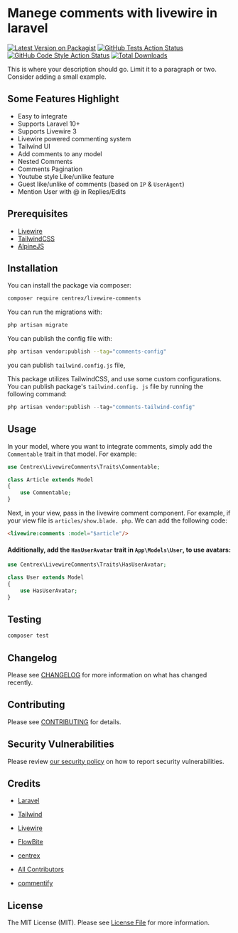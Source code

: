 # Manege comments with livewire in laravel

[![Latest Version on Packagist](https://img.shields.io/packagist/v/centrex/livewire-comments.svg?style=flat-square)](https://packagist.org/packages/centrex/livewire-comments)
[![GitHub Tests Action Status](https://img.shields.io/github/actions/workflow/status/centrex/livewire-comments/run-tests.yml?branch=main&label=tests&style=flat-square)](https://github.com/centrex/livewire-comments/actions?query=workflow%3Arun-tests+branch%3Amain)
[![GitHub Code Style Action Status](https://img.shields.io/github/actions/workflow/status/centrex/livewire-comments/fix-php-code-style-issues.yml?branch=main&label=code%20style&style=flat-square)](https://github.com/centrex/livewire-comments/actions?query=workflow%3A"Fix+PHP+code+style+issues"+branch%3Amain)
[![Total Downloads](https://img.shields.io/packagist/dt/centrex/livewire-comments?style=flat-square)](https://packagist.org/packages/centrex/livewire-comments)


This is where your description should go. Limit it to a paragraph or two. Consider adding a small example.

## Some Features Highlight

- Easy to integrate
- Supports Laravel 10+
- Supports Livewire 3
- Livewire powered commenting system
- Tailwind UI
- Add comments to any model
- Nested Comments
- Comments Pagination
- Youtube style Like/unlike feature
- Guest like/unlike of comments (based on `IP` & `UserAgent`)
- Mention User with @ in Replies/Edits

## Prerequisites

- [Livewire](https://laravel-livewire.com/docs/2.x/installation)
- [TailwindCSS](https://tailwindcss.com/)
- [AlpineJS](https://alpinejs.dev/essentials/installation)

## Installation

You can install the package via composer:

```bash
composer require centrex/livewire-comments
```

You can run the migrations with:

```bash
php artisan migrate
```

You can publish the config file with:

```bash
php artisan vendor:publish --tag="comments-config"
```

you can publish `tailwind.config.js` file, 

This package utilizes TailwindCSS, and use some custom configurations. You can publish package's `tailwind.config.
js` file by running the following command:

```php
php artisan vendor:publish --tag="comments-tailwind-config"
```

## Usage
In your model, where you want to integrate comments, simply add the `Commentable` trait in that model.
For example: 
```php
use Centrex\LivewireComments\Traits\Commentable;

class Article extends Model
{
    use Commentable;
}
```

Next, in your view, pass in the livewire comment component. For example, if your view file is `articles/show.blade.
php`. We can add the following code:
```html
<livewire:comments :model="$article"/>
```

#### Additionally, add the `HasUserAvatar` trait in `App\Models\User`, to use avatars:
```php
use Centrex\LivewireComments\Traits\HasUserAvatar;

class User extends Model
{
    use HasUserAvatar;
}
```

## Testing

```bash
composer test
```

## Changelog

Please see [CHANGELOG](CHANGELOG.md) for more information on what has changed recently.

## Contributing

Please see [CONTRIBUTING](CONTRIBUTING.md) for details.

## Security Vulnerabilities

Please review [our security policy](../../security/policy) on how to report security vulnerabilities.

## Credits

- [Laravel](https://laravel.com)
- [Tailwind](https://tailwindcss.com/)
- [Livewire](https://laravel-livewire.com/)
- [FlowBite](https://flowbite.com)

- [centrex](https://github.com/centrex)
- [All Contributors](../../contributors)
- [commentify](https://github.com/usamamuneerchaudhary/commentify/)

## License

The MIT License (MIT). Please see [License File](LICENSE.md) for more information.
